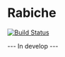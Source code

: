 # Rabiche

[![Build Status](https://travis-ci.org/IgekoSC/Rabiche.svg?branch=devel)](https://travis-ci.org/IgekoSC/Rabiche)

--- In develop ---
